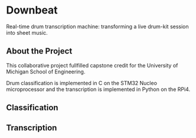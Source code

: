 # Downbeat
Real-time drum transcription machine: transforming a live drum-kit session into sheet music. 

## About the Project 
This collaborative project fullfilled capstone credit for the University of Michigan School of Engineering. 

Drum classification is implemented in C on the STM32 Nucleo microprocessor and the transcription is implemented in Python on the RPi4.


## Classification 



## Transcription

